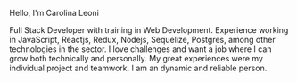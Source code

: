 Hello, I'm Carolina Leoni

Full Stack Developer with training in Web Development. Experience working in JavaScript, Reactjs, Redux, Nodejs, Sequelize, Postgres, among other technologies in the sector.
I love challenges and want a job where I can grow both technically and personally.
My great experiences were my individual project and teamwork.
I am an dynamic and reliable person.




